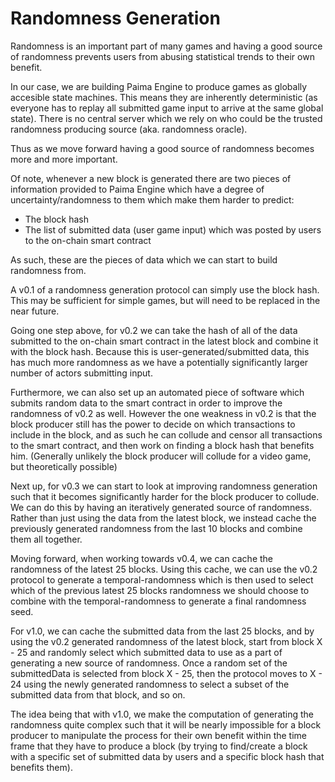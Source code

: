 # Randomness Generation

Randomness is an important part of many games and having a good source of randomness prevents users from abusing statistical trends to their own benefit.

In our case, we are building Paima Engine to produce games as globally accesible state machines. This means they are inherently deterministic (as everyone has to replay all submitted game input to arrive at the same global state). There is no central server which we rely on who could be the trusted randomness producing source (aka. randomness oracle).

Thus as we move forward having a good source of randomness becomes more and more important.

Of note, whenever a new block is generated there are two pieces of information provided to Paima Engine which have a degree of uncertainty/randomness to them which make them harder to predict:

- The block hash
- The list of submitted data (user game input) which was posted by users to the on-chain smart contract

As such, these are the pieces of data which we can start to build randomness from.

A v0.1 of a randomness generation protocol can simply use the block hash. This may be sufficient for simple games, but will need to be replaced in the near future.

Going one step above, for v0.2 we can take the hash of all of the data submitted to the on-chain smart contract in the latest block and combine it with the block hash. Because this is user-generated/submitted data, this has much more randomness as we have a potentially significantly larger number of actors submitting input.

Furthermore, we can also set up an automated piece of software which submits random data to the smart contract in order to improve the randomness of v0.2 as well. However the one weakness in v0.2 is that the block producer still has the power to decide on which transactions to include in the block, and as such he can collude and censor all transactions to the smart contract, and then work on finding a block hash that benefits him. (Generally unlikely the block producer will collude for a video game, but theoretically possible)

Next up, for v0.3 we can start to look at improving randomness generation such that it becomes significantly harder for the block producer to collude. We can do this by having an iteratively generated source of randomness. Rather than just using the data from the latest block, we instead cache the previously generated randomness from the last 10 blocks and combine them all together.

Moving forward, when working towards v0.4, we can cache the randomness of the latest 25 blocks. Using this cache, we can use the v0.2 protocol to generate a temporal-randomness which is then used to select which of the previous latest 25 blocks randomness we should choose to combine with the temporal-randomness to generate a final randomness seed.

For v1.0, we can cache the submitted data from the last 25 blocks, and by using the v0.2 generated randomness of the latest block, start from block X - 25 and randomly select which submitted data to use as a part of generating a new source of randomness. Once a random set of the submittedData is selected from block X - 25, then the protocol moves to X - 24 using the newly generated randomness to select a subset of the submitted data from that block, and so on.

The idea being that with v1.0, we make the computation of generating the randomness quite complex such that it will be nearly impossible for a block producer to manipulate the process for their own benefit within the time frame that they have to produce a block (by trying to find/create a block with a specific set of submitted data by users and a specific block hash that benefits them).
